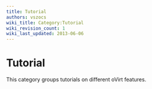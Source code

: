 ```yaml
---
title: Tutorial
authors: vszocs
wiki_title: Category:Tutorial
wiki_revision_count: 1
wiki_last_updated: 2013-06-06
---
```


# Tutorial

This category groups tutorials on different oVirt features.
